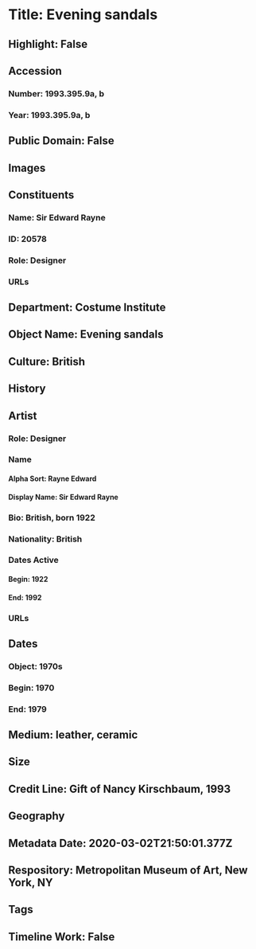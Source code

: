 # Title: Evening sandals
## Highlight: False
## Accession
### Number: 1993.395.9a, b
### Year: 1993.395.9a, b
## Public Domain: False
## Images
## Constituents
### Name: Sir Edward Rayne
### ID: 20578
### Role: Designer
### URLs
## Department: Costume Institute
## Object Name: Evening sandals
## Culture: British
## History
## Artist
### Role: Designer
### Name
#### Alpha Sort: Rayne Edward
#### Display Name: Sir Edward Rayne
### Bio: British, born 1922
### Nationality: British
### Dates Active
#### Begin: 1922
#### End: 1992
### URLs
## Dates
### Object: 1970s
### Begin: 1970
### End: 1979
## Medium: leather, ceramic
## Size
## Credit Line: Gift of Nancy Kirschbaum, 1993
## Geography
## Metadata Date: 2020-03-02T21:50:01.377Z
## Respository: Metropolitan Museum of Art, New York, NY
## Tags
## Timeline Work: False